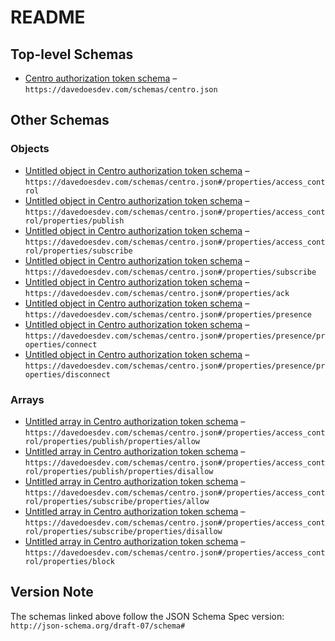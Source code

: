 # README

## Top-level Schemas

-   [Centro authorization token schema](./default_authz_token.md "Schema for authorization tokens sent by clients to a Centro server") – `https://davedoesdev.com/schemas/centro.json`

## Other Schemas

### Objects

-   [Untitled object in Centro authorization token schema](./default_authz_token-properties-access_control.md "Which topics clients presenting this token can subscribe and publish to") – `https://davedoesdev.com/schemas/centro.json#/properties/access_control`
-   [Untitled object in Centro authorization token schema](./default_authz_token-properties-access_control-properties-publish.md "Allowed and disallowed topics for publish requests") – `https://davedoesdev.com/schemas/centro.json#/properties/access_control/properties/publish`
-   [Untitled object in Centro authorization token schema](./default_authz_token-properties-access_control-properties-subscribe.md "Allowed and disallowed topics for subscribe requests") – `https://davedoesdev.com/schemas/centro.json#/properties/access_control/properties/subscribe`
-   [Untitled object in Centro authorization token schema](./default_authz_token-properties-subscribe.md "Clients presenting this token are pre-subscribed to these topics") – `https://davedoesdev.com/schemas/centro.json#/properties/subscribe`
-   [Untitled object in Centro authorization token schema](./default_authz_token-properties-ack.md "Publish an acknowledgement message when a client presenting this token acknowledges receipt of a message") – `https://davedoesdev.com/schemas/centro.json#/properties/ack`
-   [Untitled object in Centro authorization token schema](./default_authz_token-properties-presence.md "Publish a presence message when a client presenting this token connects or disconnects") – `https://davedoesdev.com/schemas/centro.json#/properties/presence`
-   [Untitled object in Centro authorization token schema](./default_authz_token-properties-presence-properties-connect.md "Describes the message to publish when a client connects") – `https://davedoesdev.com/schemas/centro.json#/properties/presence/properties/connect`
-   [Untitled object in Centro authorization token schema](./default_authz_token-properties-presence-properties-disconnect.md "Describes the message to publish when a client disconnects") – `https://davedoesdev.com/schemas/centro.json#/properties/presence/properties/disconnect`

### Arrays

-   [Untitled array in Centro authorization token schema](./default_authz_token-properties-access_control-properties-publish-properties-allow.md "Clients can publish messages to these topics") – `https://davedoesdev.com/schemas/centro.json#/properties/access_control/properties/publish/properties/allow`
-   [Untitled array in Centro authorization token schema](./default_authz_token-properties-access_control-properties-publish-properties-disallow.md "Clients cannot publish messages to these topics") – `https://davedoesdev.com/schemas/centro.json#/properties/access_control/properties/publish/properties/disallow`
-   [Untitled array in Centro authorization token schema](./default_authz_token-properties-access_control-properties-subscribe-properties-allow.md "Clients can subscribe to messages published to these topics") – `https://davedoesdev.com/schemas/centro.json#/properties/access_control/properties/subscribe/properties/allow`
-   [Untitled array in Centro authorization token schema](./default_authz_token-properties-access_control-properties-subscribe-properties-disallow.md "Clients cannot subscribe to messages published to these topics") – `https://davedoesdev.com/schemas/centro.json#/properties/access_control/properties/subscribe/properties/disallow`
-   [Untitled array in Centro authorization token schema](./default_authz_token-properties-access_control-properties-block.md "Clients cannot receive messages published to these topics") – `https://davedoesdev.com/schemas/centro.json#/properties/access_control/properties/block`

## Version Note

The schemas linked above follow the JSON Schema Spec version: `http://json-schema.org/draft-07/schema#`
